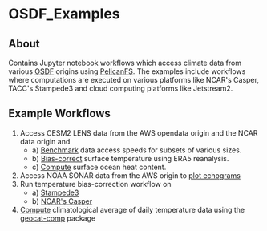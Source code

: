 # OSDF_Examples

## About
Contains Jupyter notebook workflows which access climate data from various [OSDF](https://osg-htc.org/services/osdf.html) origins using [PelicanFS](https://github.com/PelicanPlatform/pelicanfs). The examples include workflows where computations are executed on various platforms like NCAR's Casper, TACC's Stampede3 and cloud computing platforms like Jetstream2. 


## Example Workflows
1) Access CESM2 LENS data from the AWS opendata origin and the NCAR data origin and
   - a) [Benchmark](jupyter_notebooks/aws_benchmark.ipynb) data access speeds for subsets of various sizes.
   - b) [Bias-correct](jupyter_notebooks/cesm_bias.ipynb) surface temperature using ERA5 reanalysis. 
   - c) [Compute](jupyter_notebooks/cesm_oceanheat.ipynb) surface ocean heat content. 
2) Access NOAA SONAR data from the AWS origin to [plot echograms](jupyter_notebooks/sonar_ai.ipynb)
3) Run temperature bias-correction workflow on
   - a) [Stampede3](jupyter_notebooks/cesm_osdf_stampede3.ipynb)
   - b) [NCAR's Casper](jupyter_notebooks/cesm_posix_bias.ipynb)
4) [Compute](jupyter_notebooks/geocat_climatology.ipynb) climatological average of daily temperature data using the [geocat-comp](https://geocat-comp.readthedocs.io/en/stable/examples/climatology_average.html) package
 

